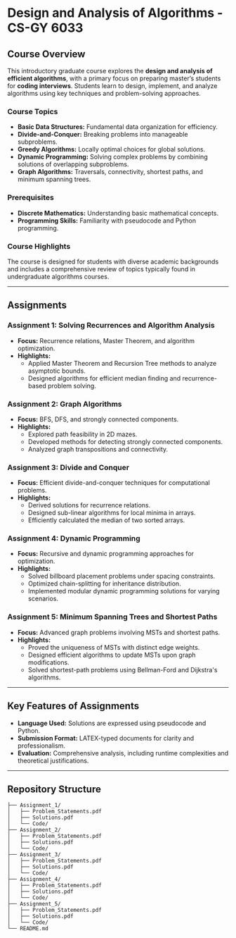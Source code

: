 # Design and Analysis of Algorithms - CS-GY 6033

## Course Overview

This introductory graduate course explores the **design and analysis of efficient algorithms**, with a primary focus on preparing master’s students for **coding interviews**. Students learn to design, implement, and analyze algorithms using key techniques and problem-solving approaches.

### Course Topics
- **Basic Data Structures:** Fundamental data organization for efficiency.
- **Divide-and-Conquer:** Breaking problems into manageable subproblems.
- **Greedy Algorithms:** Locally optimal choices for global solutions.
- **Dynamic Programming:** Solving complex problems by combining solutions of overlapping subproblems.
- **Graph Algorithms:** Traversals, connectivity, shortest paths, and minimum spanning trees.

### Prerequisites
- **Discrete Mathematics:** Understanding basic mathematical concepts.
- **Programming Skills:** Familiarity with pseudocode and Python programming.

### Course Highlights
The course is designed for students with diverse academic backgrounds and includes a comprehensive review of topics typically found in undergraduate algorithms courses.

---

## Assignments

### Assignment 1: Solving Recurrences and Algorithm Analysis
- **Focus:** Recurrence relations, Master Theorem, and algorithm optimization.
- **Highlights:**
  - Applied Master Theorem and Recursion Tree methods to analyze asymptotic bounds.
  - Designed algorithms for efficient median finding and recurrence-based problem solving.

### Assignment 2: Graph Algorithms
- **Focus:** BFS, DFS, and strongly connected components.
- **Highlights:**
  - Explored path feasibility in 2D mazes.
  - Developed methods for detecting strongly connected components.
  - Analyzed graph transpositions and connectivity.

### Assignment 3: Divide and Conquer
- **Focus:** Efficient divide-and-conquer techniques for computational problems.
- **Highlights:**
  - Derived solutions for recurrence relations.
  - Designed sub-linear algorithms for local minima in arrays.
  - Efficiently calculated the median of two sorted arrays.

### Assignment 4: Dynamic Programming
- **Focus:** Recursive and dynamic programming approaches for optimization.
- **Highlights:**
  - Solved billboard placement problems under spacing constraints.
  - Optimized chain-splitting for inheritance distribution.
  - Implemented modular dynamic programming solutions for varying scenarios.

### Assignment 5: Minimum Spanning Trees and Shortest Paths
- **Focus:** Advanced graph problems involving MSTs and shortest paths.
- **Highlights:**
  - Proved the uniqueness of MSTs with distinct edge weights.
  - Designed efficient algorithms to update MSTs upon graph modifications.
  - Solved shortest-path problems using Bellman-Ford and Dijkstra's algorithms.

---

## Key Features of Assignments
- **Language Used:** Solutions are expressed using pseudocode and Python.
- **Submission Format:** LATEX-typed documents for clarity and professionalism.
- **Evaluation:** Comprehensive analysis, including runtime complexities and theoretical justifications.

---

## Repository Structure
```plaintext
├── Assignment_1/
│   ├── Problem_Statements.pdf
│   ├── Solutions.pdf
│   └── Code/
├── Assignment_2/
│   ├── Problem_Statements.pdf
│   ├── Solutions.pdf
│   └── Code/
├── Assignment_3/
│   ├── Problem_Statements.pdf
│   ├── Solutions.pdf
│   └── Code/
├── Assignment_4/
│   ├── Problem_Statements.pdf
│   ├── Solutions.pdf
│   └── Code/
├── Assignment_5/
│   ├── Problem_Statements.pdf
│   ├── Solutions.pdf
│   └── Code/
└── README.md
